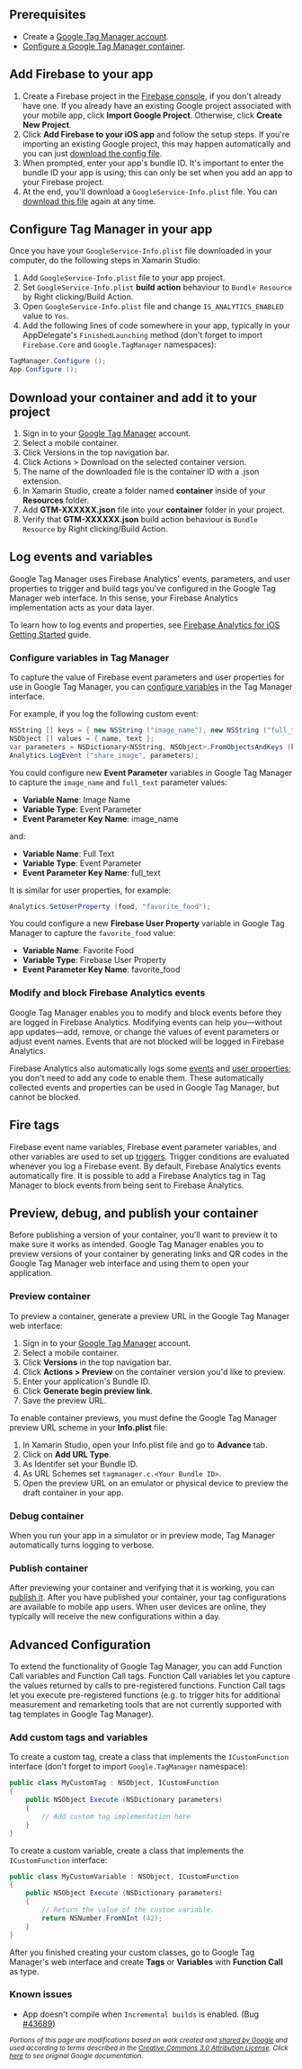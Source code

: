 ## Prerequisites

* Create a [Google Tag Manager account][3].
* [Configure a Google Tag Manager container][4].

## Add Firebase to your app

1. Create a Firebase project in the [Firebase console][1], if you don't already have one. If you already have an existing Google project associated with your mobile app, click **Import Google Project**. Otherwise, click **Create New Project**.
2. Click **Add Firebase to your iOS app** and follow the setup steps. If you're importing an existing Google project, this may happen automatically and you can just [download the config file][2].
3. When prompted, enter your app's bundle ID. It's important to enter the bundle ID your app is using; this can only be set when you add an app to your Firebase project.
4. At the end, you'll download a `GoogleService-Info.plist` file. You can [download this file][2] again at any time.

## Configure Tag Manager in your app

Once you have your `GoogleService-Info.plist` file downloaded in your computer, do the following steps in Xamarin Studio:

1. Add `GoogleService-Info.plist` file to your app project.
2. Set `GoogleService-Info.plist` **build action** behaviour to `Bundle Resource` by Right clicking/Build Action.
3. Open `GoogleService-Info.plist` file and change `IS_ANALYTICS_ENABLED` value to `Yes`. 
4. Add the following lines of code somewhere in your app, typically in your AppDelegate's `FinishedLaunching` method (don't forget to import `Firebase.Core` and `Google.TagManager` namespaces):

```csharp
TagManager.Configure ();
App.Configure ();
```

## Download your container and add it to your project

1. Sign in to your [Google Tag Manager][5] account.
2. Select a mobile container.
3. Click Versions in the top navigation bar.
4. Click Actions > Download on the selected container version.
5. The name of the downloaded file is the container ID with a .json extension.
6. In Xamarin Studio, create a folder named **container** inside of your **Resources** folder.
7. Add **GTM-XXXXXX.json** file into your **container** folder in your project.
8. Verify that **GTM-XXXXXX.json** build action behaviour is `Bundle Resource` by Right clicking/Build Action.

## Log events and variables

Google Tag Manager uses Firebase Analytics' events, parameters, and user properties to trigger and build tags you've configured in the Google Tag Manager web interface. In this sense, your Firebase Analytics implementation acts as your data layer.

To learn how to log events and properties, see [Firebase Analytics for iOS Getting Started][6] guide.

### Configure variables in Tag Manager

To capture the value of Firebase event parameters and user properties for use in Google Tag Manager, you can [configure variables][7] in the Tag Manager interface.

For example, if you log the following custom event:

```csharp
NSString [] keys = { new NSString ("image_name"), new NSString ("full_text") };
NSObject [] values = { name, text };
var parameters = NSDictionary<NSString, NSObject>.FromObjectsAndKeys (keys, values, keys.Length);
Analytics.LogEvent ("share_image", parameters);
```

You could configure new **Event Parameter** variables in Google Tag Manager to capture the `image_name` and `full_text` parameter values:

* **Variable Name**: Image Name
* **Variable Type**: Event Parameter
* **Event Parameter Key Name**: image_name

and:

* **Variable Name**: Full Text
* **Variable Type**: Event Parameter
* **Event Parameter Key Name**: full_text

It is similar for user properties, for example:

```csharp
Analytics.SetUserProperty (food, "favorite_food");
```

You could configure a new **Firebase User Property** variable in Google Tag Manager to capture the `favorite_food` value:

* **Variable Name**: Favorite Food
* **Variable Type**: Firebase User Property
* **Event Parameter Key Name**: favorite_food

### Modify and block Firebase Analytics events

Google Tag Manager enables you to modify and block events before they are logged in Firebase Analytics. Modifying events can help you—without app updates—add, remove, or change the values of event parameters or adjust event names. Events that are not blocked will be logged in Firebase Analytics.

Firebase Analytics also automatically logs some [events][8] and [user properties][9]; you don't need to add any code to enable them. These automatically collected events and properties can be used in Google Tag Manager, but cannot be blocked.

## Fire tags

Firebase event name variables, Firebase event parameter variables, and other variables are used to set up [triggers][10]. Trigger conditions are evaluated whenever you log a Firebase event. By default, Firebase Analytics events automatically fire. It is possible to add a Firebase Analytics tag in Tag Manager to block events from being sent to Firebase Analytics.

## Preview, debug, and publish your container

Before publishing a version of your container, you'll want to preview it to make sure it works as intended. Google Tag Manager enables you to preview versions of your container by generating links and QR codes in the Google Tag Manager web interface and using them to open your application.

### Preview container

To preview a container, generate a preview URL in the Google Tag Manager web interface:

1. Sign in to your [Google Tag Manager][5] account.
2. Select a mobile container.
3. Click **Versions** in the top navigation bar.
4. Click **Actions > Preview** on the container version you'd like to preview.
5. Enter your application's Bundle ID.
6. Click **Generate begin preview link**.
7. Save the preview URL.

To enable container previews, you must define the Google Tag Manager preview URL scheme in your **Info.plist** file:

1. In Xamarin Studio, open your Info.plist file and go to **Advance** tab.
2. Click on **Add URL Type**.
3. As Identifer set your Bundle ID.
4. As URL Schemes set `tagmanager.c.<Your Bundle ID>`.
5. Open the preview URL on an emulator or physical device to preview the draft container in your app.

### Debug container

When you run your app in a simulator or in preview mode, Tag Manager automatically turns logging to verbose.

### Publish container

After previewing your container and verifying that it is working, you can [publish it][11]. After you have published your container, your tag configurations are available to mobile app users. When user devices are online, they typically will receive the new configurations within a day.

## Advanced Configuration

To extend the functionality of Google Tag Manager, you can add Function Call variables and Function Call tags. Function Call variables let you capture the values returned by calls to pre-registered functions. Function Call tags let you execute pre-registered functions (e.g. to trigger hits for additional measurement and remarketing tools that are not currently supported with tag templates in Google Tag Manager).

### Add custom tags and variables

To create a custom tag, create a class that implements the `ICustomFunction` interface (don't forget to import `Google.TagManager` namespace):

```csharp
public class MyCustomTag : NSObject, ICustomFunction
{
	public NSObject Execute (NSDictionary parameters)
	{
		// Add custom tag implementation here
	}
}
```

To create a custom variable, create a class that implements the `ICustomFunction` interface:

```csharp
public class MyCustomVariable : NSObject, ICustomFunction
{
	public NSObject Execute (NSDictionary parameters)
	{
		// Return the value of the custom variable.
		return NSNumber.FromNInt (42);
	}
}
```

After you finished creating your custom classes, go to Google Tag Manager's web interface and create **Tags** or **Variables** with **Function Call** as type.

### Known issues

* App doesn't compile when `Incremental builds` is enabled. (Bug [#43689][12])

<sub>_Portions of this page are modifications based on work created and [shared by Google](https://developers.google.com/readme/policies/) and used according to terms described in the [Creative Commons 3.0 Attribution License](http://creativecommons.org/licenses/by/3.0/). Click [here](https://developers.google.com/tag-manager/ios/v5/) to see original Google documentation._</sub>

[1]: https://firebase.google.com/console/
[2]: http://support.google.com/firebase/answer/7015592
[3]: https://www.google.com/analytics/tag-manager/
[4]: https://support.google.com/tagmanager/answer/6103696#CreatingAnAccount
[5]: https://tagmanager.google.com/
[6]: https://components.xamarin.com/gettingstarted/firebaseiosanalytics
[7]: https://support.google.com/tagmanager/answer/6106899
[8]: https://support.google.com/firebase/answer/6317485
[9]: https://support.google.com/firebase/answer/6317486
[10]: https://support.google.com/tagmanager/answer/6106961
[11]: https://support.google.com/tagmanager/answer/6107163
[12]: https://bugzilla.xamarin.com/show_bug.cgi?id=43689
